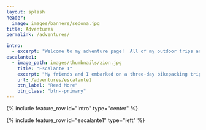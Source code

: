 ```yaml
---
layout: splash
header:
  image: images/banners/sedona.jpg
title: Adventures
permalink: /adventures/

intro:
  - excerpt: "Welcome to my adventure page!  All of my outdoor trips and similar things are included here.  If you want to read about my tech projects head over to my **[Projects](/projects)** page."
escalante1:
  - image_path: images/thumbnails/zion.jpg
    title: "Escalante 1"
    excerpt: "My friends and I embarked on a three-day bikepacking trip in Grand Staircase Escalante National Monument and ended up visiting 2 of Utah's 5 national parks!"
    url: /adventures/escalante1
    btn_label: "Read More"
    btn_class: "btn--primary"
---
```


{% include feature_row id="intro" type="center" %}

{% include feature_row id="escalante1" type="left" %}